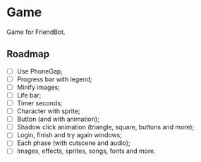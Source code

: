 # Game
Game for FriendBot.

## Roadmap
- [ ] Use PhoneGap;
- [ ] Progress bar with legend;
- [ ] Minify images;
- [ ] Life bar;
- [ ] Timer seconds;
- [ ] Character with sprite;
- [ ] Button (and with animation);
- [ ] Shadow click animation (triangle, square, buttons and more);
- [ ] Login, finish and try again windows;
- [ ] Each phase (with cutscene and audio);
- [ ] Images, effects, sprites, songs, fonts and more.
